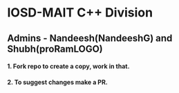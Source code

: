 # IOSD-MAIT C++ Division
## Admins - Nandeesh(NandeeshG) and Shubh(proRamLOGO)

#### 1. Fork repo to create a copy, work in that.
#### 2. To suggest changes make a PR.
